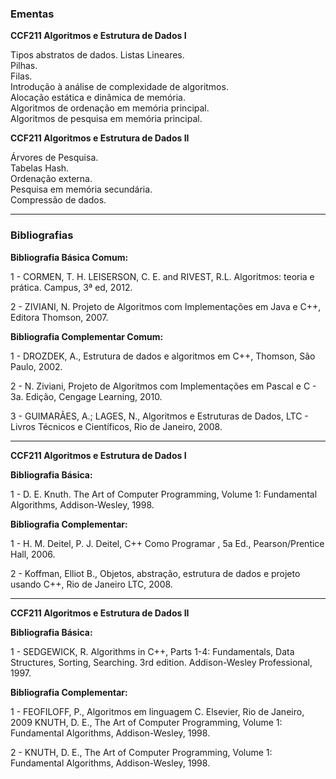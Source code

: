 
### Ementas

**CCF211 Algoritmos e Estrutura de Dados I**

Tipos abstratos de dados. 
Listas Lineares.  
Pilhas.  
Filas.  
Introdução à análise de complexidade de algoritmos.  
Alocação estática e dinâmica de memória.  
Algoritmos de ordenação em memória principal.  
Algoritmos de pesquisa em memória principal.  


**CCF211 Algoritmos e Estrutura de Dados II**  

Árvores de Pesquisa.  
Tabelas Hash.  
Ordenação externa.  
Pesquisa em memória secundária.  
Compressão de dados.  

___________________________________________________________________________________
### Bibliografias 

**Bibliografia Básica Comum:**

1 - CORMEN, T. H. LEISERSON, C. E. and RIVEST, R.L. Algoritmos: teoria e prática. Campus, 3ª ed,
2012.

2 - ZIVIANI, N. Projeto de Algoritmos com Implementações em Java e C++, Editora Thomson, 2007.  

**Bibliografia Complementar Comum:**  

1 - DROZDEK, A., Estrutura de dados e algoritmos em C++, Thomson, São Paulo, 2002. 

2 - N. Ziviani, Projeto de Algoritmos com Implementações em Pascal e C - 3a. Edição, Cengage
Learning, 2010.  

3 - GUIMARÃES, A.; LAGES, N., Algoritmos e Estruturas de Dados, LTC - Livros Técnicos e Científicos,
Rio de Janeiro, 2008.  

___________________________________________________________________________________

**CCF211 Algoritmos e Estrutura de Dados I**

**Bibliografia Básica:**  

1 - D. E. Knuth. The Art of Computer Programming, Volume 1: Fundamental Algorithms, Addison-Wesley,
1998.   

**Bibliografia Complementar:**
  
1 - H. M. Deitel, P. J. Deitel, C++ Como Programar , 5a Ed., Pearson/Prentice Hall, 2006.  

2 - Koffman, Elliot B., Objetos, abstração, estrutura de dados e projeto usando C++, Rio de Janeiro LTC,
2008.  

___________________________________________________________________________________

**CCF211 Algoritmos e Estrutura de Dados II**

**Bibliografia Básica:**
   
1 - SEDGEWICK, R. Algorithms in C++, Parts 1-4: Fundamentals, Data Structures, Sorting, Searching.
3rd edition. Addison-Wesley Professional, 1997.  

**Bibliografia Complementar:**  
 
1 - FEOFILOFF, P., Algoritmos em linguagem C. Elsevier, Rio de Janeiro, 2009
KNUTH, D. E., The Art of Computer Programming, Volume 1: Fundamental Algorithms, Addison-Wesley,
1998.  

2 - KNUTH, D. E., The Art of Computer Programming, Volume 1: Fundamental Algorithms,
Addison-Wesley, 1998.  
